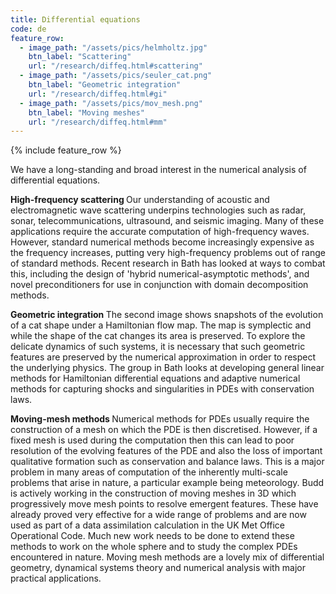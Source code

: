 ```yaml
---
title: Differential equations
code: de
feature_row:
  - image_path: "/assets/pics/helmholtz.jpg" 
    btn_label: "Scattering"
    url: "/research/diffeq.html#scattering"
  - image_path: "/assets/pics/seuler_cat.png" 
    btn_label: "Geometric integration"
    url: "/research/diffeq.html#gi"
  - image_path: "/assets/pics/mov_mesh.png" 
    btn_label: "Moving meshes"
    url: "/research/diffeq.html#mm"
---
```

{% include feature_row %}

<p>We have a long-standing and broad interest in the numerical analysis of differential equations.</p>

<p class="notice--info" id="scattering"><strong>High-frequency scattering </strong> Our understanding of acoustic and electromagnetic wave scattering underpins technologies such as radar, sonar, telecommunications, ultrasound, and seismic imaging. Many of these applications require the accurate computation of high-frequency waves. However, standard numerical methods become increasingly expensive as the frequency increases, putting very high-frequency problems out of range of standard methods. Recent research in Bath has looked at ways to combat this, including the design of 'hybrid numerical-asymptotic methods', and novel preconditioners for use in conjunction with domain decomposition methods.</p>

<p class="notice--info" id="gi"><strong>Geometric integration </strong>
The second image shows snapshots of the evolution of a cat shape under a Hamiltonian flow map. The map is symplectic and while the shape of the cat changes its area is preserved. To explore the delicate dynamics of such systems, it is necessary that such geometric features are preserved by the numerical approximation in order to respect the underlying physics. The group in Bath looks at developing general linear methods for Hamiltonian differential equations and adaptive numerical methods for capturing shocks and singularities in PDEs with conservation laws.</p>

 <p class="notice--info" id="gi"><strong>Moving-mesh methods </strong> 
Numerical methods for PDEs usually require the construction of a mesh on which the PDE is then discretised. However, if a fixed mesh is used during the computation then this can lead to poor resolution of the evolving features of the PDE and also the loss of important qualitative formation such as conservation and balance laws. This is a major problem in many areas of computation of the inherently multi-scale problems that arise in nature, a particular example being meteorology. Budd is actively working in the construction of moving meshes in 3D which progressively move mesh points to resolve emergent features. These have already proved very effective for a wide range of problems and are now used as part of a data assimilation calculation in the UK Met Office Operational Code. Much new work needs to be done to extend these methods to work on the whole sphere and to study the complex PDEs encountered in nature. Moving mesh methods are a lovely mix of differential geometry, dynamical systems theory and numerical analysis with major practical applications.</p>
